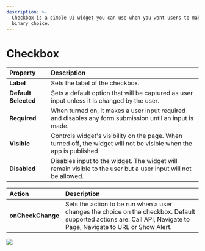 ```yaml
---
description: >-
  Checkbox is a simple UI widget you can use when you want users to make a
  binary choice.
---
```


# Checkbox

| Property | Description |
| :--- | :--- |
| **Label** | Sets the label of the checkbox. |
| **Default Selected** | Sets a default option that will be captured as user input unless it is changed by the user. |
| **Required** | When turned on, it makes a user input required and disables any form submission until an input is made. |
| **Visible** | Controls widget's visibility on the page. When turned off, the widget will not be visible when the app is published |
| **Disabled** | Disables input to the widget. The widget will remain visible to the user but a user input will not be allowed. |

| Action | Description |
| :--- | :--- |
| **onCheckChange** | Sets the action to be run when a user changes the choice on the checkbox. Default supported actions are: Call API, Navigate to Page, Navigate to URL or Show Alert. |

![](../.gitbook/assets/checkbox_v10.gif)


